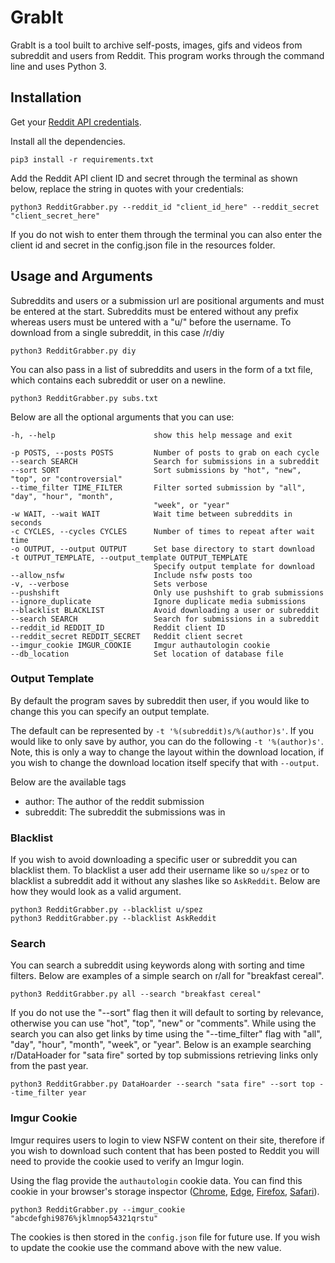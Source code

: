 # GrabIt

GrabIt is a tool built to archive self-posts, images, gifs and videos from subreddit and users from Reddit. This program works through the command line and uses Python 3.

## Installation

Get your [Reddit API credentials](https://www.reddit.com/prefs/apps/).

Install all the dependencies.

    pip3 install -r requirements.txt

Add the Reddit API client ID and secret through the terminal as shown below, replace the string in quotes with your credentials:

    python3 RedditGrabber.py --reddit_id "client_id_here" --reddit_secret "client_secret_here"

If you do not wish to enter them through the terminal you can also enter the client id and secret in the config.json file in the resources folder.

## Usage and Arguments
Subreddits and users or a submission url are positional arguments and must be entered at the start. Subreddits must be entered without any prefix whereas users must be untered with a "u/" before the username.
To download from a single subreddit, in this case /r/diy

    python3 RedditGrabber.py diy

You can also pass in a list of subreddits and users in the form of a txt file, which contains each subreddit or user on a newline.

    python3 RedditGrabber.py subs.txt

Below are all the optional arguments that you can use:

    -h, --help                      show this help message and exit

    -p POSTS, --posts POSTS         Number of posts to grab on each cycle
    --search SEARCH                 Search for submissions in a subreddit
    --sort SORT                     Sort submissions by "hot", "new", "top", or "controversial"
    --time_filter TIME_FILTER       Filter sorted submission by "all", "day", "hour", "month", 
                                    "week", or "year"
    -w WAIT, --wait WAIT            Wait time between subreddits in seconds
    -c CYCLES, --cycles CYCLES      Number of times to repeat after wait time
    -o OUTPUT, --output OUTPUT      Set base directory to start download
    -t OUTPUT_TEMPLATE, --output_template OUTPUT_TEMPLATE
                                    Specify output template for download
    --allow_nsfw                    Include nsfw posts too
    -v, --verbose                   Sets verbose
    --pushshift                     Only use pushshift to grab submissions
    --ignore_duplicate              Ignore duplicate media submissions
    --blacklist BLACKLIST           Avoid downloading a user or subreddit
    --search SEARCH                 Search for submissions in a subreddit
    --reddit_id REDDIT_ID           Reddit client ID
    --reddit_secret REDDIT_SECRET   Reddit client secret
    --imgur_cookie IMGUR_COOKIE     Imgur authautologin cookie
    --db_location                   Set location of database file

### Output Template
By default the program saves by subreddit then user, if you would like to change this you can specify an output template.

The default can be represented by `-t '%(subreddit)s/%(author)s'`. If you would like to only save by author, you can do the following `-t '%(author)s'`. Note, this is only a way to change the layout within the download location, if you wish to change the download location itself specify that with `--output`.

Below are the available tags

* author: The author of the reddit submission
* subreddit: The subreddit the submissions was in

### Blacklist
If you wish to avoid downloading a specific user or subreddit you can blacklist them. To blacklist a user add their username like so `u/spez` or to blacklist a subreddit add it without any slashes like so `AskReddit`. Below are how they would look as a valid argument.

    python3 RedditGrabber.py --blacklist u/spez
    python3 RedditGrabber.py --blacklist AskReddit

### Search
You can search a subreddit using keywords along with sorting and time filters. Below are examples of a simple search on r/all for "breakfast cereal".

    python3 RedditGrabber.py all --search "breakfast cereal"

If you do not use the "--sort" flag then it will default to sorting by relevance, otherwise you can use "hot", "top", "new" or "comments". While using the search you can also get links by time using the "--time_filter" flag with "all", "day", "hour", "month", "week", or "year". Below is an example searching r/DataHoader for "sata fire" sorted by top submissions retrieving links only from the past year.

    python3 RedditGrabber.py DataHoarder --search "sata fire" --sort top --time_filter year

### Imgur Cookie
Imgur requires users to login to view NSFW content on their site, therefore if you wish to download such content that has been posted to Reddit you will need to provide the cookie used to verify an Imgur login. 

Using the flag provide the `authautologin` cookie data. You can find this cookie in your browser's storage inspector ([Chrome](https://developers.google.com/web/tools/chrome-devtools/storage/cookies), [Edge](https://docs.microsoft.com/en-us/microsoft-edge/devtools-guide/storage), [Firefox](https://developer.mozilla.org/en-US/docs/Tools/Storage_Inspector), [Safari](https://support.apple.com/en-gb/guide/safari-developer/dev43453fff5/mac)).

    python3 RedditGrabber.py --imgur_cookie "abcdefghi9876%jklmnop54321qrstu"

The cookies is then stored in the `config.json` file for future use. If you wish to update the cookie use the command above with the new value.